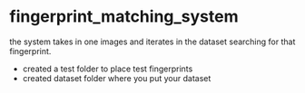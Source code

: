# fingerprint_matching_system
the system takes in one images and iterates in the dataset searching for that fingerprint.

- created a test folder to place test fingerprints
- created dataset folder where you put your dataset

